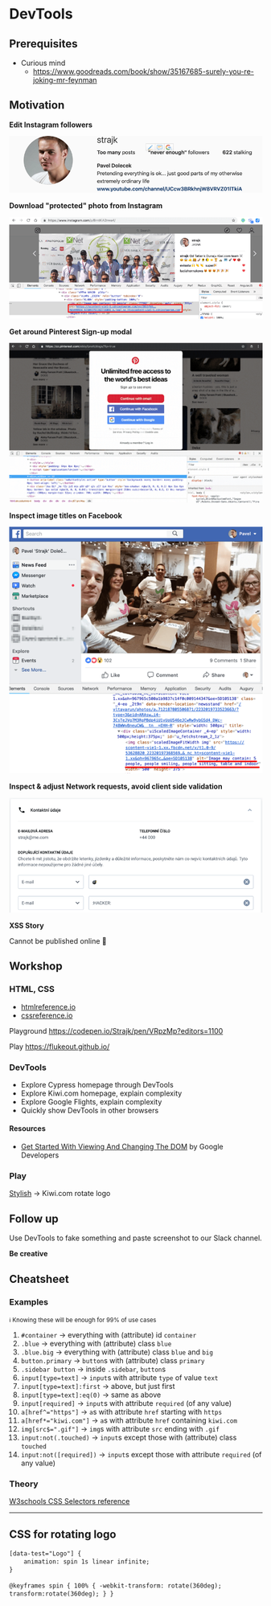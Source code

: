 # DevTools

## Prerequisites

* Curious mind
  * https://www.goodreads.com/book/show/35167685-surely-you-re-joking-mr-feynman  

## Motivation

**Edit Instagram followers**

![](assets/instagram.png)  

**Download "protected" photo from Instagram**

![](assets/instagram-download.png)
  
**Get around Pinterest Sign-up modal**

![](assets/pinterest.gif)

**Inspect image titles on Facebook**

![](assets/facebook.png)

**Inspect & adjust Network requests, avoid client side validation**

![](assets/kiwi.png)

**XSS Story**

Cannot be published online :troll:

## Workshop

### HTML, CSS

* [htmlreference.io](https://htmlreference.io/)
* [cssreference.io](https://cssreference.io/)

Playground https://codepen.io/Strajk/pen/VRpzMp?editors=1100

Play https://flukeout.github.io/

### DevTools

* Explore Cypress homepage through DevTools
* Explore Kiwi.com homepage, explain complexity
* Explore Google Flights, explain complexity
* Quickly show DevTools in other browsers

#### Resources
* [Get Started With Viewing And Changing The DOM](https://developers.google.com/web/tools/chrome-devtools/dom/#appendix) by Google Developers


### Play

[Stylish](https://chrome.google.com/webstore/detail/stylish-custom-themes-for/fjnbnpbmkenffdnngjfgmeleoegfcffe) -> Kiwi.com rotate logo    
  

## Follow up

Use DevTools to fake something and paste screenshot to our Slack channel.

**Be creative**


## Cheatsheet

### Examples
<small>ℹ️ Knowing these will be enough for 99% of use cases</small>

1. `#container` → everything with (attribute) id `container`
1. `.blue` → everything with (attribute) class `blue`
1. `.blue.big` → everything with (attribute) class `blue` and `big`
1. `button.primary` → `button`s with (attribute) class `primary`
1. `.sidebar button` → inside `.sidebar`, `button`s 
1. `input[type=text]` → `input`s with attribute `type` of value `text`
1. `input[type=text]:first` → above, but just first
1. `input[type=text]:eq(0)` → same as above
1. `input[required]` → `input`s with attribute `required` (of any value)
1. `a[href^="https"]` → `a`s with attribute `href` starting with `https`
1. `a[href*="kiwi.com"]` → `a`s with attribute `href` containing `kiwi.com`
1. `img[src$=".gif"]` → `img`s with attribute `src` ending with `.gif`
1. `input:not(.touched)` → `input`s except those with (attribute) class `touched`
1. `input:not([required])` → `input`s except those with attribute `required` (of any value)

### Theory
[W3schools CSS Selectors reference](https://www.w3schools.com/cssref/css_selectors.asp)

---

## CSS for rotating logo

```
[data-test="Logo"] {
    animation: spin 1s linear infinite;
}

@keyframes spin { 100% { -webkit-transform: rotate(360deg); transform:rotate(360deg); } }
``` 
